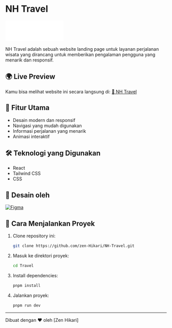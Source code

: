 # NH Travel

![NH Travel](https://raw.githubusercontent.com/zen-Hikari/NH-Travel/d1c384a68bb879b2bb258c62bec6de7757a29896/src/components/assets/logo.svg)

NH Travel adalah sebuah website landing page untuk layanan perjalanan wisata yang dirancang untuk memberikan pengalaman pengguna yang menarik dan responsif.

## 🌍 Live Preview
Kamu bisa melihat website ini secara langsung di:
[🔗 NH Travel](https://nh-travel.vercel.app/)

## 📌 Fitur Utama
- Desain modern dan responsif
- Navigasi yang mudah digunakan
- Informasi perjalanan yang menarik
- Animasi interaktif

## 🛠️ Teknologi yang Digunakan
- React
- Tailwind CSS
- CSS

## 🎨 Desain oleh
<a href="https://www.figma.com/@rauliqbal" target="_blank">
    <img src="https://upload.wikimedia.org/wikipedia/commons/3/33/Figma-logo.svg" alt="Figma" width="50" />
</a>

## 📂 Cara Menjalankan Proyek
1. Clone repository ini:
   ```sh
   git clone https://github.com/zen-Hikari/NH-Travel.git
   ```
2. Masuk ke direktori proyek:
   ```sh
   cd Travel
   ```
3. Install dependencies:
   ```sh
   pnpm install
   ```
4. Jalankan proyek:
   ```sh
   pnpm run dev
   ```

---
Dibuat dengan ❤️ oleh [Zen Hikari]
